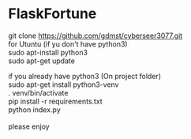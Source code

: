 # FlaskFortune
git clone https://github.com/gdmst/cyberseer3077.git<br />
for Utuntu (if yu don't have python3)<br />
sudo apt-install python3 <br />
sudo apt-get update<br />

if you already have python3
(On project folder)<br />
sudo apt-get install python3-venv<br />
. venv/bin/activate<br />
pip install -r requirements.txt<br />
python index.py<br />
<br />
please enjoy<br />